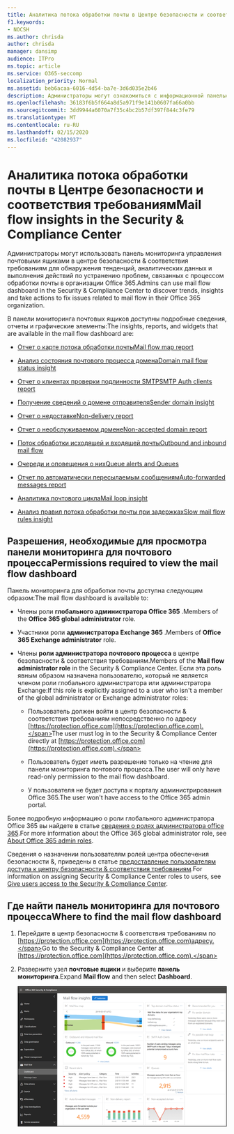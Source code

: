 ```yaml
---
title: Аналитика потока обработки почты в Центре безопасности и соответствия требованиям
f1.keywords:
- NOCSH
ms.author: chrisda
author: chrisda
manager: dansimp
audience: ITPro
ms.topic: article
ms.service: O365-seccomp
localization_priority: Normal
ms.assetid: beb6acaa-6016-4d54-ba7e-3d6d035e2b46
description: Администраторы могут ознакомиться с информационной панелью почтовых ящиков в центре безопасности & соответствия требованиям.
ms.openlocfilehash: 36183f6b5f664a8d5a971f9e141b0607fa66a0bb
ms.sourcegitcommit: 3dd9944a6070a7f35c4bc2b57df397f844c3fe79
ms.translationtype: MT
ms.contentlocale: ru-RU
ms.lasthandoff: 02/15/2020
ms.locfileid: "42082937"
---
```

# <a name="mail-flow-insights-in-the-security--compliance-center"></a><span data-ttu-id="db5b0-103">Аналитика потока обработки почты в Центре безопасности и соответствия требованиям</span><span class="sxs-lookup"><span data-stu-id="db5b0-103">Mail flow insights in the Security & Compliance Center</span></span>

<span data-ttu-id="db5b0-104">Администраторы могут использовать панель мониторинга управления почтовыми ящиками в центре безопасности & соответствия требованиям для обнаружения тенденций, аналитических данных и выполнения действий по устранению проблем, связанных с процессом обработки почты в организации Office 365.</span><span class="sxs-lookup"><span data-stu-id="db5b0-104">Admins can use mail flow dashboard in the Security & Compliance Center to discover trends, insights and take actions to fix issues related to mail flow in their Office 365 organization.</span></span>

<span data-ttu-id="db5b0-105">В панели мониторинга почтовых ящиков доступны подробные сведения, отчеты и графические элементы:</span><span class="sxs-lookup"><span data-stu-id="db5b0-105">The insights, reports, and widgets that are available in the mail flow dashboard are:</span></span>

- [<span data-ttu-id="db5b0-106">Отчет о карте потока обработки почты</span><span class="sxs-lookup"><span data-stu-id="db5b0-106">Mail flow map report</span></span>](mfi-mail-flow-map-report.md)

- [<span data-ttu-id="db5b0-107">Анализ состояния почтового процесса домена</span><span class="sxs-lookup"><span data-stu-id="db5b0-107">Domain mail flow status insight</span></span>](mfi-domain-mail-flow-status-insight.md)

- [<span data-ttu-id="db5b0-108">Отчет о клиентах проверки подлинности SMTP</span><span class="sxs-lookup"><span data-stu-id="db5b0-108">SMTP Auth clients report</span></span>](mfi-smtp-auth-clients-report.md)

- [<span data-ttu-id="db5b0-109">Получение сведений о домене отправителя</span><span class="sxs-lookup"><span data-stu-id="db5b0-109">Sender domain insight</span></span>](mfi-sender-domain-insight.md)

- [<span data-ttu-id="db5b0-110">Отчет о недоставке</span><span class="sxs-lookup"><span data-stu-id="db5b0-110">Non-delivery report</span></span>](mfi-non-delivery-report.md)

- [<span data-ttu-id="db5b0-111">Отчет о необслуживаемом домене</span><span class="sxs-lookup"><span data-stu-id="db5b0-111">Non-accepted domain report</span></span>](mfi-non-accepted-domain-report.md)

- [<span data-ttu-id="db5b0-112">Поток обработки исходящей и входящей почты</span><span class="sxs-lookup"><span data-stu-id="db5b0-112">Outbound and inbound mail flow</span></span>](mfi-outbound-and-inbound-mail-flow.md)

- [<span data-ttu-id="db5b0-113">Очереди и оповещения о них</span><span class="sxs-lookup"><span data-stu-id="db5b0-113">Queue alerts and Queues</span></span>](mfi-queue-alerts-and-queues.md)

- [<span data-ttu-id="db5b0-114">Отчет по автоматически пересылаемым сообщениям</span><span class="sxs-lookup"><span data-stu-id="db5b0-114">Auto-forwarded messages report</span></span>](mfi-auto-forwarded-messages-report.md)

- [<span data-ttu-id="db5b0-115">Аналитика почтового цикла</span><span class="sxs-lookup"><span data-stu-id="db5b0-115">Mail loop insight</span></span>](mfi-mail-loop-insight.md)

- [<span data-ttu-id="db5b0-116">Анализ правил потока обработки почты при задержках</span><span class="sxs-lookup"><span data-stu-id="db5b0-116">Slow mail flow rules insight</span></span>](mfi-slow-mail-flow-rules-insight.md)

## <a name="permissions-required-to-view-the-mail-flow-dashboard"></a><span data-ttu-id="db5b0-117">Разрешения, необходимые для просмотра панели мониторинга для почтового процесса</span><span class="sxs-lookup"><span data-stu-id="db5b0-117">Permissions required to view the mail flow dashboard</span></span>

<span data-ttu-id="db5b0-118">Панель мониторинга для обработки почты доступна следующим образом:</span><span class="sxs-lookup"><span data-stu-id="db5b0-118">The mail flow dashboard is available to:</span></span>

- <span data-ttu-id="db5b0-119">Члены роли **глобального администратора Office 365** .</span><span class="sxs-lookup"><span data-stu-id="db5b0-119">Members of the **Office 365 global administrator** role.</span></span>

- <span data-ttu-id="db5b0-120">Участники роли **администратора Exchange 365** .</span><span class="sxs-lookup"><span data-stu-id="db5b0-120">Members of **Office 365 Exchange administrator** role.</span></span>

- <span data-ttu-id="db5b0-121">Члены **роли администратора почтового процесса** в центре безопасности & соответствия требованиям.</span><span class="sxs-lookup"><span data-stu-id="db5b0-121">Members of the **Mail flow administrator role** in the Security & Compliance Center.</span></span> <span data-ttu-id="db5b0-122">Если эта роль явным образом назначена пользователю, который не является членом роли глобального администратора или администратора Exchange:</span><span class="sxs-lookup"><span data-stu-id="db5b0-122">If this role is explicitly assigned to a user who isn't a member of the global administrator or Exchange administrator roles:</span></span>

  - <span data-ttu-id="db5b0-123">Пользователь должен войти в центр безопасности & соответствия требованиям непосредственно по адресу [https://protection.office.com](https://protection.office.com).</span><span class="sxs-lookup"><span data-stu-id="db5b0-123">The user must log in to the Security & Compliance Center directly at [https://protection.office.com](https://protection.office.com).</span></span>

  - <span data-ttu-id="db5b0-124">Пользователь будет иметь разрешение только на чтение для панели мониторинга почтового процесса.</span><span class="sxs-lookup"><span data-stu-id="db5b0-124">The user will only have read-only permission to the mail flow dashboard.</span></span>

  - <span data-ttu-id="db5b0-125">У пользователя не будет доступа к порталу администрирования Office 365.</span><span class="sxs-lookup"><span data-stu-id="db5b0-125">The user won't have access to the Office 365 admin portal.</span></span>

<span data-ttu-id="db5b0-126">Более подробную информацию о роли глобального администратора Office 365 вы найдете в статье [сведения о ролях администратора office 365](https://docs.microsoft.com/office365/admin/add-users/about-admin-roles).</span><span class="sxs-lookup"><span data-stu-id="db5b0-126">For more information about the Office 365 global administrator role, see [About Office 365 admin roles](https://docs.microsoft.com/office365/admin/add-users/about-admin-roles).</span></span>

<span data-ttu-id="db5b0-127">Сведения о назначении пользователям ролей центра обеспечения безопасности &, приведены в статье [предоставление пользователям доступа к центру безопасности & соответствия требованиям](https://docs.microsoft.com/office365/securitycompliance/grant-access-to-the-security-and-compliance-center).</span><span class="sxs-lookup"><span data-stu-id="db5b0-127">For information on assigning Security & Compliance Center roles to users, see [Give users access to the Security & Compliance Center](https://docs.microsoft.com/office365/securitycompliance/grant-access-to-the-security-and-compliance-center).</span></span>

## <a name="where-to-find-the-mail-flow-dashboard"></a><span data-ttu-id="db5b0-128">Где найти панель мониторинга для почтового процесса</span><span class="sxs-lookup"><span data-stu-id="db5b0-128">Where to find the mail flow dashboard</span></span>

1. <span data-ttu-id="db5b0-129">Перейдите в центр безопасности & соответствия требованиям по [https://protection.office.com](https://protection.office.com)адресу.</span><span class="sxs-lookup"><span data-stu-id="db5b0-129">Go to the Security & Compliance Center at [https://protection.office.com](https://protection.office.com).</span></span>

2. <span data-ttu-id="db5b0-130">Разверните узел **почтовые ящики** и выберите **панель мониторинга**.</span><span class="sxs-lookup"><span data-stu-id="db5b0-130">Expand **Mail flow** and then select **Dashboard**.</span></span>

   ![Панель мониторинга почтовых ящиков в центре безопасности Office 365 & соответствия требованиям](../../media/mail-flow-dashboard-v2.png)
